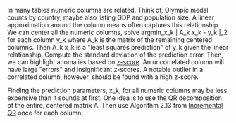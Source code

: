 In many tables numeric columns are related.
Think of, Olympic medal counts by country, maybe also listing GDP and population size.
A linear approximation around the column means often captures this relationship.
We can center all the numeric columns, solve argmin_x_k | A_k x_k - y_k |\_2 for each column y_k where A_k is the matrix of the remaining centered columns.
Then A_k x_k is a "least squares prediction" of y_k given the linear relationship.
Compute the standard deviation of the prediction error.
Then, we can highlight anomalies based on [z-score](https://en.wikipedia.org/wiki/Standard_score).
An uncorrelated column will have large "errors" and insignificant z-scores.
A notable outlier in a correlated column, however, should be found with a high z-score.

Finding the prediction parameters, x_k, for all numeric columns may be less expensive than it sounds at first.
One idea is to use the QR decomposition of the entire, centered matrix A.
Then use Algorithm 2.13 from [Incremental QR](http://eprints.ma.man.ac.uk/1192/1/qrupdating_12nov08.pdf) once for each column.
